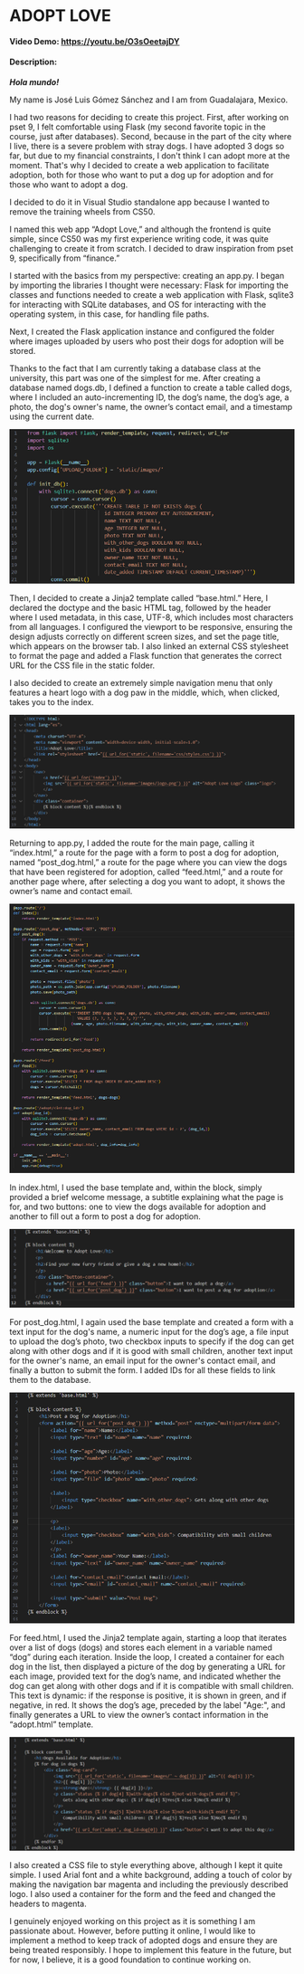 # ADOPT LOVE
#### Video Demo:  <https://youtu.be/O3sOeetajDY>
#### Description:
***Hola mundo!***

My name is José Luis Gómez Sánchez and I am from Guadalajara, Mexico.

I had two reasons for deciding to create this project. First, after working on pset 9, I felt comfortable using Flask (my second favorite topic in the course, just after databases). Second, because in the part of the city where I live, there is a severe problem with stray dogs. I have adopted 3 dogs so far, but due to my financial constraints, I don't think I can adopt more at the moment. That's why I decided to create a web application to facilitate adoption, both for those who want to put a dog up for adoption and for those who want to adopt a dog.

I decided to do it in Visual Studio standalone app because I wanted to remove the training wheels from CS50.

I named this web app “Adopt Love,” and although the frontend is quite simple, since CS50 was my first experience writing code, it was quite challenging to create it from scratch. I decided to draw inspiration from pset 9, specifically from “finance.”

I started with the basics from my perspective: creating an app.py. I began by importing the libraries I thought were necessary: Flask for importing the classes and functions needed to create a web application with Flask, sqlite3 for interacting with SQLite databases, and OS for interacting with the operating system, in this case, for handling file paths.

Next, I created the Flask application instance and configured the folder where images uploaded by users who post their dogs for adoption will be stored.

Thanks to the fact that I am currently taking a database class at the university, this part was one of the simplest for me. After creating a database named dogs.db, I defined a function to create a table called dogs, where I included an auto-incrementing ID, the dog’s name, the dog’s age, a photo, the dog's owner's name, the owner’s contact email, and a timestamp using the current date.

![app1](/assets/images/image1.png)

Then, I decided to create a Jinja2 template called “base.html.” Here, I declared the doctype and the basic HTML tag, followed by the header where I used metadata, in this case, UTF-8, which includes most characters from all languages. I configured the viewport to be responsive, ensuring the design adjusts correctly on different screen sizes, and set the page title, which appears on the browser tab. I also linked an external CSS stylesheet to format the page and added a Flask function that generates the correct URL for the CSS file in the static folder.

I also decided to create an extremely simple navigation menu that only features a heart logo with a dog paw in the middle, which, when clicked, takes you to the index.

![base template](/assets/images/image2.png)

Returning to app.py, I added the route for the main page, calling it “index.html,” a route for the page with a form to post a dog for adoption, named “post_dog.html,” a route for the page where you can view the dogs that have been registered for adoption, called “feed.html,” and a route for another page where, after selecting a dog you want to adopt, it shows the owner’s name and contact email.

![app2](/assets/images/image3.png)

In index.html, I used the base template and, within the block, simply provided a brief welcome message, a subtitle explaining what the page is for, and two buttons: one to view the dogs available for adoption and another to fill out a form to post a dog for adoption.

![Index](/assets/images/image4.png)

For post_dog.html, I again used the base template and created a form with a text input for the dog's name, a numeric input for the dog’s age, a file input to upload the dog’s photo, two checkbox inputs to specify if the dog can get along with other dogs and if it is good with small children, another text input for the owner's name, an email input for the owner's contact email, and finally a button to submit the form. I added IDs for all these fields to link them to the database.

![post_dog](/assets/images/image5.png)

For feed.html, I used the Jinja2 template again, starting a loop that iterates over a list of dogs (dogs) and stores each element in a variable named “dog” during each iteration. Inside the loop, I created a container for each dog in the list, then displayed a picture of the dog by generating a URL for each image, provided text for the dog’s name, and indicated whether the dog can get along with other dogs and if it is compatible with small children. This text is dynamic: if the response is positive, it is shown in green, and if negative, in red. It shows the dog’s age, preceded by the label "Age:", and finally generates a URL to view the owner’s contact information in the “adopt.html” template.

![feed](/assets/images/image6.png)

I also created a CSS file to style everything above, although I kept it quite simple. I used Arial font and a white background, adding a touch of color by making the navigation bar magenta and including the previously described logo. I also used a container for the form and the feed and changed the headers to magenta.

I genuinely enjoyed working on this project as it is something I am passionate about. However, before putting it online, I would like to implement a method to keep track of adopted dogs and ensure they are being treated responsibly. I hope to implement this feature in the future, but for now, I believe, it is a good foundation to continue working on.
